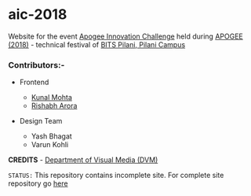 # aic-2018


Website for the event [Apogee Innovation Challenge](https://bits-apogee.org/aic/) held during [APOGEE (2018)](https://bits-apogee.org/) - technical festival of [BITS Pilani, Pilani Campus](http://www.bits-pilani.ac.in/)

### Contributors:-
- Frontend
     - [Kunal Mohta](https://github.com/kunal-mohta/) 
     - [Rishabh Arora](https://github.com/rishabhx64/)
     
- Design Team
     - Yash Bhagat
     - Varun Kohli
     
**CREDITS** - [Department of Visual Media (DVM)](https://github.com/dvm-bitspilani)

`STATUS:` This repository contains incomplete site. For complete site repository go [here](https://github.com/rishabhx64/aic-2018)
